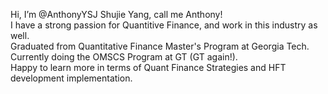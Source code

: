 Hi, I’m @AnthonyYSJ Shujie Yang, call me Anthony!\
I have a strong passion for Quantitive Finance, and work in this industry as well.\
Graduated from Quantitative Finance Master's Program at Georgia Tech.
Currently doing the OMSCS Program at GT (GT again!).\
Happy to learn more in terms of Quant Finance Strategies and HFT development implementation.

<!---
AnthonyYSJ/AnthonyYSJ is a ✨ special ✨ repository because its `README.md` (this file) appears on your GitHub profile.
You can click the Preview link to take a look at your changes.
--->
